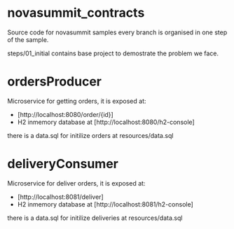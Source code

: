 # novasummit_contracts
Source code for novasummit samples every branch is organised in one step of the sample.

steps/01_initial contains base project to demostrate the problem we face.

# ordersProducer
Microservice for getting orders, it is exposed at:
* [http://localhost:8080/order/{id}]
* H2 inmemory database at [http://localhost:8080/h2-console]

there is a data.sql for initilize orders at resources/data.sql

# deliveryConsumer
Microservice for deliver orders, it is exposed at:
* [http://localhost:8081/deliver]
* H2 inmemory database at [http://localhost:8081/h2-console]

there is a data.sql for initilize deliveries at resources/data.sql

